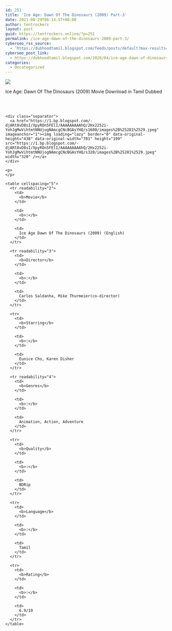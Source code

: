 ```yaml
---
id: 251
title: 'Ice Age: Dawn Of The Dinosaurs (2009) Part-3'
date: 2021-08-29T06:14:57+00:00
author: tentrockers
layout: post
guid: https://tentrockers.online/?p=251
permalink: /ice-age-dawn-of-the-dinosaurs-2009-part-3/
cyberseo_rss_source:
  - 'https://dubhoodtamil.blogspot.com/feeds/posts/default?max-results=150&start-index=301'
cyberseo_post_link:
  - https://dubhoodtamil.blogspot.com/2020/04/ice-age-dawn-of-dinosaurs-2009-part-3.html
categories:
  - Uncategorized
---
```

<div class="media_block">
  <img src="https://1.bp.blogspot.com/-djARt8vD8sI/XpyROn5FElI/AAAAAAAAAhQ/2Hx2252i-YohJgMwVihtmtNNUjogNAmcgCNcBGAsYHQ/s72-c/images%2B%25281%2529.jpeg" class="media_thumbnail" />
</div>

<div dir="ltr" trbidi="on" readability="6.8114478114478">
  <p>
    <span>Ice Age: Dawn Of The Dinosaurs (2009) Movie Download in Tamil Dubbed</span>
  </p>
  
  <div>
    <span><br /></span><br /> </p> 
    
    <div class="separator">
      <a href="https://1.bp.blogspot.com/-djARt8vD8sI/XpyROn5FElI/AAAAAAAAAhQ/2Hx2252i-YohJgMwVihtmtNNUjogNAmcgCNcBGAsYHQ/s1600/images%2B%25281%2529.jpeg" imageanchor="1"><img loading="lazy" border="0" data-original-height="438" data-original-width="701" height="199" src="https://1.bp.blogspot.com/-djARt8vD8sI/XpyROn5FElI/AAAAAAAAAhQ/2Hx2252i-YohJgMwVihtmtNNUjogNAmcgCNcBGAsYHQ/s320/images%2B%25281%2529.jpeg" width="320" /></a>
    </div>
    
    <p>
    </p>
    
    <table cellspacing="5">
      <tr readability="2">
        <td>
          <b>Movie</b>
        </td>
        
        <td>
          <b>:</b>
        </td>
        
        <td>
          Ice Age Dawn Of The Dinosaurs (2009) (English)
        </td>
      </tr>
      
      <tr readability="3">
        <td>
          <b>Director</b>
        </td>
        
        <td>
          <b>:</b>
        </td>
        
        <td>
          Carlos Saldanha, Mike Thurmeier(co-director)
        </td>
      </tr>
      
      <tr>
        <td>
          <b>Starring</b>
        </td>
        
        <td>
          <b>:</b>
        </td>
        
        <td>
          Eunice Cho, Karen Disher
        </td>
      </tr>
      
      <tr readability="4">
        <td>
          <b>Genres</b>
        </td>
        
        <td>
          <b>:</b>
        </td>
        
        <td>
          Animation, Action, Adventure
        </td>
      </tr>
      
      <tr>
        <td>
          <b>Quality</b>
        </td>
        
        <td>
          <b>:</b>
        </td>
        
        <td>
          BDRip
        </td>
      </tr>
      
      <tr>
        <td>
          <b>Language</b>
        </td>
        
        <td>
          <b>:</b>
        </td>
        
        <td>
          Tamil
        </td>
      </tr>
      
      <tr>
        <td>
          <b>Rating</b>
        </td>
        
        <td>
          <b>:</b>
        </td>
        
        <td>
          6.9/10
        </td>
      </tr>
    </table>
  </div>
</div>